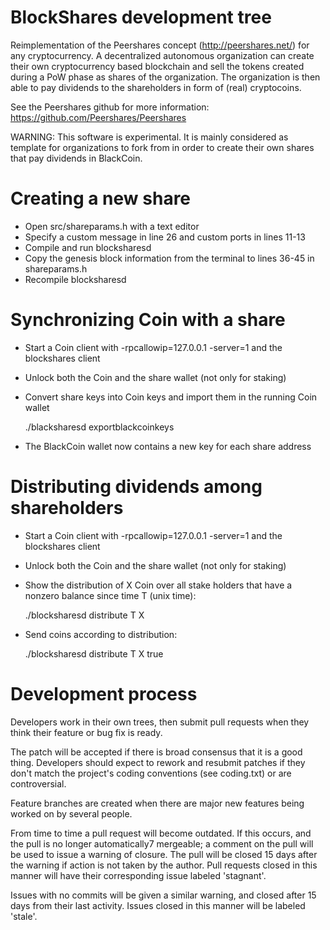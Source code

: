 
BlockShares development tree
===========================

Reimplementation of the Peershares concept (http://peershares.net/) for any cryptocurrency. A decentralized autonomous organization can create their own cryptocurrency based blockchain and sell the tokens created during a PoW phase as shares of the organization. The organization is then able to pay dividends to the shareholders in form of (real) cryptocoins.

See the Peershares github for more information: https://github.com/Peershares/Peershares

WARNING: This software is experimental. It is mainly considered as template for organizations to fork from in order to create their own shares that pay dividends in BlackCoin.

Creating a new share
===========================

- Open src/shareparams.h with a text editor
- Specify a custom message in line 26 and custom ports in lines 11-13
- Compile and run blocksharesd
- Copy the genesis block information from the terminal to lines 36-45 in shareparams.h
- Recompile blocksharesd

Synchronizing Coin with a share
===========================

- Start a Coin client with -rpcallowip=127.0.0.1 -server=1 and the blockshares client
- Unlock both the Coin and the share wallet (not only for staking)
- Convert share keys into Coin keys and import them in the running Coin wallet
 
  ./blacksharesd exportblackcoinkeys
- The BlackCoin wallet now contains a new key for each share address


Distributing dividends among shareholders
===========================

- Start a Coin client with -rpcallowip=127.0.0.1 -server=1 and the blockshares client
- Unlock both the Coin and the share wallet (not only for staking)
- Show the distribution of X Coin over all stake holders that have a nonzero balance since time T (unix time):
 
  ./blocksharesd distribute T X

- Send coins according to distribution:
 
  ./blocksharesd distribute T X true


Development process
===========================

Developers work in their own trees, then submit pull requests when
they think their feature or bug fix is ready.

The patch will be accepted if there is broad consensus that it is a
good thing.  Developers should expect to rework and resubmit patches
if they don't match the project's coding conventions (see coding.txt)
or are controversial.

Feature branches are created when there are major new features being
worked on by several people.

From time to time a pull request will become outdated. If this occurs, and
the pull is no longer automatically7 mergeable; a comment on the pull will
be used to issue a warning of closure. The pull will be closed 15 days
after the warning if action is not taken by the author. Pull requests closed
in this manner will have their corresponding issue labeled 'stagnant'.

Issues with no commits will be given a similar warning, and closed after
15 days from their last activity. Issues closed in this manner will be 
labeled 'stale'.

